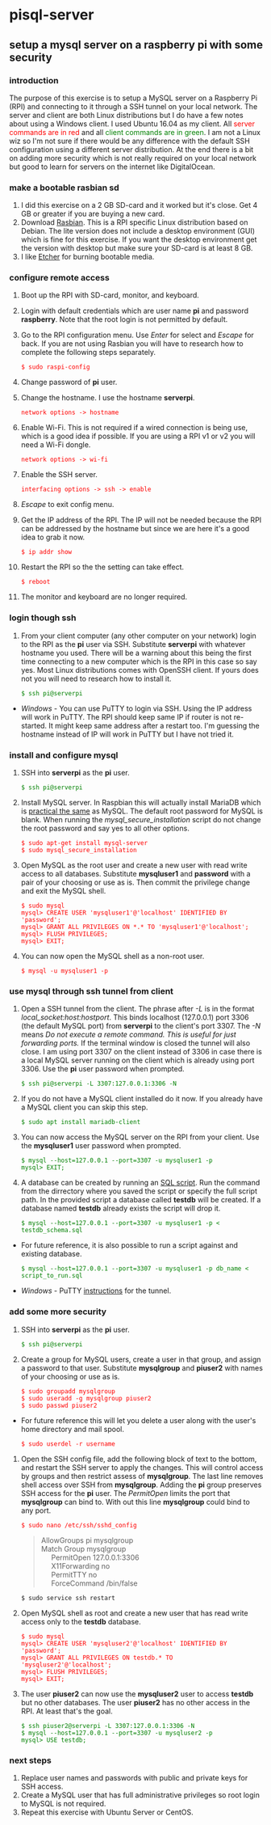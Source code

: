# pisql-server
## setup a mysql server on a raspberry pi with some security

### introduction
The purpose of this exercise is to setup a MySQL server on a Raspberry Pi (RPI) and connecting to it through a SSH tunnel on your local network.  The server and client are both Linux distributions but I do have a few notes about using a Windows client.  I used Ubuntu 16.04 as my client.  All <span style="color:red">server commands are in red</span> and all <span style="color:green">client commands are in green</span>.  I am not a Linux wiz so I'm not sure if there would be any difference with the default SSH configuration using a different server distribution.  At the end there is a bit on adding more security which is not really required on your local network but good to learn for servers on the internet like DigitalOcean.

### make a bootable rasbian sd
1. I did this exercise on a 2 GB SD-card and it worked but it's close.  Get 4 GB or greater if you are buying a new card.
1. Download [Rasbian](https://www.raspberrypi.org/downloads/raspbian/).  This is a RPI specific Linux distribution based on Debian.  The lite version does not include a desktop environment (GUI) which is fine for this exercise.  If you want the desktop environment get the version with desktop but make sure your SD-card is at least 8 GB.
1. I like [Etcher](https://etcher.io/) for burning bootable media.

### configure remote access
1. Boot up the RPI with SD-card, monitor, and keyboard.
1. Login with default credentials which are user name **pi** and password **raspberry**.  Note that the root login is not permitted by default.
1. Go to the RPI configuration menu.  Use *Enter* for select and *Escape* for back.  If you are not using Rasbian you will have to research how to complete the following steps separately.

   <span style="color:red">`$ sudo raspi-config`</span>
   
1. Change password of **pi** user.
1. Change the hostname.  I use the hostname **serverpi**.

   <span style="color:red">`network options -> hostname`</span>
   
1. Enable Wi-Fi.  This is not required if a wired connection is being use, which is a good idea if possible.  If you are using a RPI v1 or v2 you will need a Wi-Fi dongle.

   <span style="color:red">`network options -> wi-fi`</span>

1. Enable the SSH server.

   <span style="color:red">`interfacing options -> ssh -> enable`</span>
   
1. *Escape* to exit config menu.
1. Get the IP address of the RPI.  The IP will not be needed because the RPI can be addressed by the hostname but since we are here it's a good idea to grab it now.

   <span style="color:red">`$ ip addr show`</span>
   
1. Restart the RPI so the the setting can take effect.

   <span style="color:red">`$ reboot`</span>
   
1. The monitor and keyboard are no longer required.

### login though ssh
1. From your client computer (any other computer on your network) login to the RPI as the **pi** user via SSH.  Substitute **serverpi** with whatever hostname you used.  There will be a warning about this being the first time connecting to a new computer which is the RPI in this case so say yes.  Most Linux distributions comes with OpenSSH client.  If yours does not you will need to research how to install it.

   <span style="color:green">`$ ssh pi@serverpi`</span>
   
* *Windows* - You can use PuTTY to login via SSH.  Using the IP address will work in PuTTY.  The RPI should keep same IP if router is not re-started.  It might keep same address after a restart too.  I'm guessing the hostname instead of IP will work in PuTTY but I have not tried it.

### install and configure mysql 
1. SSH into **serverpi** as the **pi** user.

   <span style="color:green">`$ ssh pi@serverpi`</span>
   
1. Install MySQL server.  In Raspbian this will actually install MariaDB which is [practical the same](https://blog.panoply.io/a-comparative-vmariadb-vs-mysql) as MySQL.  The default root password for MySQL is blank.  When running the *mysql_secure_installation* script do not change the root password and say yes to all other options.

   <span style="color:red">`$ sudo apt-get install mysql-server`  
   `$ sudo mysql_secure_installation`</span>
  
1. Open MySQL as the root user and create a new user with read write access to all databases.  Substitute **mysqluser1** and **password** with a pair of your choosing or use as is.  Then commit the privilege change and exit the MySQL shell.

   <span style="color:red">`$ sudo mysql`   
   `mysql> CREATE USER 'mysqluser1'@'localhost' IDENTIFIED BY 'password';`  
   `mysql> GRANT ALL PRIVILEGES ON *.* TO 'mysqluser1'@'localhost';`  
   `mysql> FLUSH PRIVILEGES;`  
   `mysql> EXIT;`</span>
   
1. You can now open the MySQL shell as a non-root user.

   <span style="color:red">`$ mysql -u mysqluser1 -p`</span>

### use mysql through ssh tunnel from client
1.  Open a SSH tunnel from the client.  The phrase after *-L* is in the format *local_socket:host:hostport*.  This binds localhost (127.0.0.1) port 3306 (the default MySQL port) from **serverpi** to the client's port 3307.  The *-N* means *Do not execute a remote command.  This is useful for just forwarding ports.*  If the terminal window is closed the tunnel will also close.  I am using port 3307 on the client instead of 3306 in case there is a local MySQL server running on the client which is already using port 3306.  Use the **pi** user password when prompted.

    <span style="color:green">`$ ssh pi@serverpi -L 3307:127.0.0.1:3306 -N`</span>
   
1. If you do not have a MySQL client installed do it now.  If you already have a MySQL client you can skip this step.

   <span style="color:green">`$ sudo apt install mariadb-client`</span>

1. You can now access the MySQL server on the RPI from your client.  Use the **mysqluser1** user password when prompted.

   <span style="color:green">`$ mysql --host=127.0.0.1 --port=3307 -u mysqluser1 -p `  
   `mysql> EXIT;`</span>
   
1. A database can be created by running an [SQL script](https://github.com/jhfatehi/pisql-server/blob/master/testdb_schema.sql).  Run the command from the dirrectory where you saved the script or specify the full script path.  In the provided script a database called **testdb** will be created.  If a database named **testdb** already exists the script will drop it.

   <span style="color:green">`$ mysql --host=127.0.0.1 --port=3307 -u mysqluser1 -p < testdb_schema.sql`</span>
   
* For future reference, it is also possible to run a script against and existing database.

   <span style="color:green">`$ mysql --host=127.0.0.1 --port=3307 -u mysqluser1 -p db_name < script_to_run.sql`</span>
   
* *Windows* - PuTTY [instructions](https://www.linode.com/docs/databases/mysql/create-an-ssh-tunnel-for-mysql-remote-access/) for the tunnel.

### add some more security
1. SSH into **serverpi** as the **pi** user.

   <span style="color:green">`$ ssh pi@serverpi`</span>

1. Create a group for MySQL users, create a user in that group, and assign a password to that user.  Substitute **mysqlgroup** and **piuser2** with names of your choosing or use as is.

   <span style="color:red">`$ sudo groupadd mysqlgroup`  
   `$ sudo useradd -g mysqlgroup piuser2`  
   `$ sudo passwd piuser2`</span>

* For future reference this will let you delete a user along with the user's home directory and mail spool.

   <span style="color:red">`$ sudo userdel -r username`</span>

1. Open the SSH config file, add the following block of text to the bottom, and restart the SSH server to apply the changes.  This will control access by groups and then restrict assess of **mysqlgroup**.  The last line removes shell access over SSH from **mysqlgroup**.  Adding the **pi** group preserves SSH access for the **pi** user.  The *PermitOpen* limits the port that **mysqlgroup** can bind to.  With out this line **mysqlgroup** could bind to any port.

   <span style="color:red">`$ sudo nano /etc/ssh/sshd_config`
	
   >AllowGroups pi mysqlgroup  
   >Match Group mysqlgroup  
   >&nbsp;&nbsp;&nbsp;&nbsp;&nbsp;PermitOpen 127.0.0.1:3306  
   >&nbsp;&nbsp;&nbsp;&nbsp;&nbsp;X11Forwarding no  
   >&nbsp;&nbsp;&nbsp;&nbsp;&nbsp;PermitTTY no  
   >&nbsp;&nbsp;&nbsp;&nbsp;&nbsp;ForceCommand /bin/false
   
   `$ sudo service ssh restart`</span>

1. Open MySQL shell as root and create a new user that has read write access only to the **testdb** database.

   <span style="color:red">`$ sudo mysql`  
   `mysql> CREATE USER 'mysqluser2'@'localhost' IDENTIFIED BY 'password';`  
   `mysql> GRANT ALL PRIVILEGES ON testdb.* TO 'mysqluser2'@'localhost';`  
   `mysql> FLUSH PRIVILEGES;`  
   `mysql> EXIT;`</span>
   
1. The user **piuser2** can now use the **mysqluser2** user to access **testdb** but no other databases.  The user **piuser2** has no other access in the RPI.  At least that's the goal.

   <span style="color:green">`$ ssh piuser2@serverpi -L 3307:127.0.0.1:3306 -N`  
   `$ mysql --host=127.0.0.1 --port=3307 -u mysqluser2 -p`  
   `mysql> USE testdb;`</span>

### next steps
1. Replace user names and passwords with public and private keys for SSH access.
1. Create a MySQL user that has full administrative privileges so root login to MySQL is not required.
1. Repeat this exercise with Ubuntu Server or CentOS.
